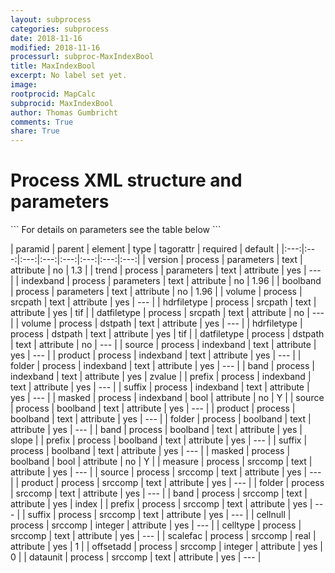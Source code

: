 ```yaml
---
layout: subprocess
categories: subprocess
date: 2018-11-16
modified: 2018-11-16
processurl: subproc-MaxIndexBool
title: MaxIndexBool
excerpt: No label set yet.
image: 
rootprocid: MapCalc
subprocid: MaxIndexBool
author: Thomas Gumbricht
comments: True
share: True
---
```


<h1 class='foot-description'>Process XML structure and parameters</h1>
```
For details on parameters see the table below
<?xml version="1.0" ?>
<process>
  <!--Generated from python-->
  <userproj plotid="yourplotid" projectid="yourprojectid" siteid="yoursiteid" system="systemid" tractid="yourtractid" userid="youruserid"/>
  <period endday="DD" endmonth="MM" endyear="YYYY" seasonendday="DD" seasonendmonth="MM" seasonstartday="DD" seasonstartmonth="MM" startday="DD" startmonth="MM" startyear="YYYY" timestep="timestep"/>
  <parameters boolband="txtstring" indexband="txtstring" trend="txtstring" version="txtstring"/>
  <srcpath datfiletype="txtstring" hdrfiletype="txtstring" volume="txtstring"/>
  <dstpath datfiletype="txtstring" hdrfiletype="txtstring" volume="txtstring"/>
  <indexband band="txtstring" folder="txtstring" masked="True/False" prefix="txtstring" product="txtstring" source="txtstring" suffix="txtstring"/>
  <boolband band="txtstring" folder="txtstring" masked="True/False" prefix="txtstring" product="txtstring" source="txtstring" suffix="txtstring"/>
  <srccomp band="txtstring" cellnull="xyz" celltype="txtstring" dataunit="txtstring" folder="txtstring" measure="txtstring" offsetadd="xyz" prefix="txtstring" product="txtstring" scalefac="xyz.abc" source="txtstring" suffix="txtstring"/>
</process>
```

| paramid | parent | element | type | tagorattr | required | default |
|:---:|:---:|:---:|:---:|:---:|:---:|:---:|:---:|
| version | process | parameters | text | attribute | no | 1.3 |
| trend | process | parameters | text | attribute | yes | --- |
| indexband | process | parameters | text | attribute | no | 1.96 |
| boolband | process | parameters | text | attribute | no | 1.96 |
| volume | process | srcpath | text | attribute | yes | --- |
| hdrfiletype | process | srcpath | text | attribute | yes | tif |
| datfiletype | process | srcpath | text | attribute | no | --- |
| volume | process | dstpath | text | attribute | yes | --- |
| hdrfiletype | process | dstpath | text | attribute | yes | tif |
| datfiletype | process | dstpath | text | attribute | no | --- |
| source | process | indexband | text | attribute | yes | --- |
| product | process | indexband | text | attribute | yes | --- |
| folder | process | indexband | text | attribute | yes | --- |
| band | process | indexband | text | attribute | yes | zvalue |
| prefix | process | indexband | text | attribute | yes | --- |
| suffix | process | indexband | text | attribute | yes | --- |
| masked | process | indexband | bool | attribute | no | Y |
| source | process | boolband | text | attribute | yes | --- |
| product | process | boolband | text | attribute | yes | --- |
| folder | process | boolband | text | attribute | yes | --- |
| band | process | boolband | text | attribute | yes | slope |
| prefix | process | boolband | text | attribute | yes | --- |
| suffix | process | boolband | text | attribute | yes | --- |
| masked | process | boolband | bool | attribute | no | Y |
| measure | process | srccomp | text | attribute | yes | --- |
| source | process | srccomp | text | attribute | yes | --- |
| product | process | srccomp | text | attribute | yes | --- |
| folder | process | srccomp | text | attribute | yes | --- |
| band | process | srccomp | text | attribute | yes | index |
| prefix | process | srccomp | text | attribute | yes | --- |
| suffix | process | srccomp | text | attribute | yes | --- |
| cellnull | process | srccomp | integer | attribute | yes | --- |
| celltype | process | srccomp | text | attribute | yes | --- |
| scalefac | process | srccomp | real | attribute | yes | 1 |
| offsetadd | process | srccomp | integer | attribute | yes | 0 |
| dataunit | process | srccomp | text | attribute | yes | --- |
